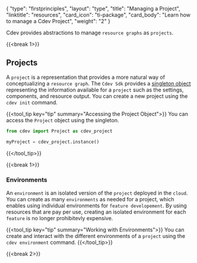 {
    "type": "firstprinciples",
    "layout": "type",
    "title": "Managing a Project",
    "linktitle": "resources", 
    "card_icon": "ti-package",
    "card_body": "Learn how to manage a Cdev Project",
    "weight": "2"
}

Cdev provides abstractions to manage `resource graphs` as `projects`. 

{{<break 1>}}
## Projects
A `project` is a representation that provides a more natural way of conceptualizing a `resource graph`. The `Cdev Sdk` provides a [singleton object](/docs/api/cdev/constructs/project.html) representing the information available for a `project` such as the settings, components, and resource output. You can create a new project using the `cdev init` command. 

{{<tool_tip key="tip" summary="Accessing the Project Object">}}
You can access the `Project` object using the singleton. 
```python
from cdev import Project as cdev_project

myProject = cdev_project.instance()
```
{{</tool_tip>}}


{{<break 1>}}
### Environments
An `environment` is an isolated version of the `project` deployed in the `cloud`. You can create as many `environments` as needed for a project, which enables using individual environments for `feature developement`. By using resources that are pay per use, creating an isolated environment for each `feature` is no longer prohibitevly expensive. 

{{<tool_tip key="tip" summary="Working with Environments">}}
You can create and interact with the different environments of a `project` using the `cdev environment` command.
{{</tool_tip>}}


{{<break 2>}}